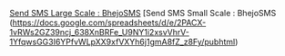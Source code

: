 

[Send SMS Large Scale : BhejoSMS](https://docs.google.com/spreadsheets/d/e/2PACX-1vSlLp1R3qB9J4b6pZaRec3MV6ajT5oUekJ2Y_FmycfnKuyubpNn2uyxQeO_OUmCh4gA8E2t_onVIv_4/pubhtml) 
[Send SMS Small Scale : BhejoSMS (https://docs.google.com/spreadsheets/d/e/2PACX-1vRWs2GZ39ncj_638XnBRFe_U9NY1i2xsvVhrV-1YfqwsGG3I6YPfvWLpXX9xfVXYh6j1gmA8fZ_z8Fy/pubhtml)
